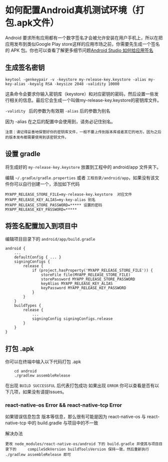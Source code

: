 # 如何配置Android真机测试环境（打包.apk文件）

Android 要求所有应用都有一个数字签名才会被允许安装在用户手机上，所以在把应用发布到类似Google Play store这样的应用市场之前，你需要先生成一个签名的 APK 包。你也可以查看了解更多细节问题[Android Studio 如何给应用签名](https://developer.android.com/studio/publish/app-signing)

## 生成签名密钥

```shell
keytool -genkeypair -v -keystore my-release-key.keystore -alias my-key-alias -keyalg RSA -keysize 2048 -validity 10000
```

这条命令会要求你输入密钥库（keystore）和对应密钥的密码，然后设置一些发行相关的信息。最后它会生成一个叫做my-release-key.keystore的密钥库文件。

```-validity ``` 后的参数为有效期
```-alias``` 后的参数为别名

因为 -alias 在之后的配置中会使用到，请务必记住别名。

```注意：请记得妥善地保管好你的密钥库文件，一般不要上传到版本库或者其它的地方。因为之后的版本发布都需要使用到该密钥文件。```

## 设置 gradle

将生成好的 ```my-release-key.keystore``` 放置到工程中的 android/app 文件夹下。

编辑 ```~/.gradle/gradle.properties``` 或者 ```工程目录/android/app```，如果没有该文件你可以自行创建一个，添加如下代码

```
MYAPP_RELEASE_STORE_FILE=my-release-key.keystore  对应文件
MYAPP_RELEASE_KEY_ALIAS=my-key-alias 别名
MYAPP_RELEASE_STORE_PASSWORD=***** 设置的密码
MYAPP_RELEASE_KEY_PASSWORD=*****
```

## 将签名配置加入到项目中

编辑项目目录下的 ```android/app/build.gradle```

```
android {
    ...
    defaultConfig { ... }
    signingConfigs {
        release {
            if (project.hasProperty('MYAPP_RELEASE_STORE_FILE')) {
                storeFile file(MYAPP_RELEASE_STORE_FILE)
                storePassword MYAPP_RELEASE_STORE_PASSWORD
                keyAlias MYAPP_RELEASE_KEY_ALIAS
                keyPassword MYAPP_RELEASE_KEY_PASSWORD
            }
        }
    }
    buildTypes {
        release {
            ...
            signingConfig signingConfigs.release
        }
    }
}
```

## 打包 .apk

你可以在终端中输入以下代码打包 .apk

```shell
    cd android
    ./gradlew assembleRelease
```

在出现 ```BUILD SUCCESSFUL``` 后代表打包成功
如果出现 ```ERROR``` 你可以查看是否有以下几项，如果没有请提Issues。

### react-native-os Error && react-native-tcp Error

如果错误信息包含 版本等信息，那么很有可能是因为 react-native-os 与 react-native-tcp 中的 build.gradle  与项目中的不一致

解决办法

```
更改 node_modules/react-native-os/android 下的 build.gradle 并使其与项目目录下的     compileSdkVersion buildToolsVersion 保持一致，然后重新执行 ./gradlew assembleRelease 即可
```



